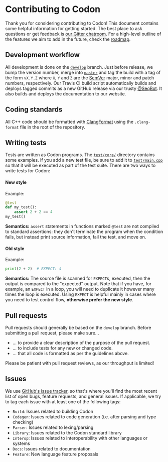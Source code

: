# Contributing to Codon

Thank you for considering contributing to Codon! This document contains some helpful information for getting started. The best place to ask questions or get feedback is [our Gitter chatroom](https://gitter.im/seq-lang/Seq). For a high-level outline of the features we aim to add in the future, check the [roadmap](https://github.com/seq-lang/seq/wiki/Roadmap).

## Development workflow

All development is done on the [`develop`](https://github.com/exaloop/codon/tree/develop) branch. Just before release, we bump the version number, merge into [`master`](https://github.com/exaloop/codon/tree/master) and tag the build with a tag of the form `vX.Y.Z` where `X`, `Y` and `Z` are the [SemVer](https://semver.org) major, minor and patch numbers, respectively. Our Travis CI build script automatically builds and deploys tagged commits as a new GitHub release via our trusty [@SeqBot](https://github.com/seqbot). It also builds and deploys the documentation to our website.

## Coding standards

All C++ code should be formatted with [ClangFormat](https://clang.llvm.org/docs/ClangFormat.html) using the `.clang-format` file in the root of the repository.

## Writing tests

Tests are written as Codon programs. The [`test/core/`](https://github.com/exaloop/codon/tree/master/test/core) directory contains some examples. If you add a new test file, be sure to add it to [`test/main.cpp`](https://github.com/exaloop/codon/blob/master/test/main.cpp) so that it will be executed as part of the test suite. There are two ways to write tests for Codon:

#### New style

Example:

```python
@test
def my_test():
    assert 2 + 2 == 4
my_test()
```

**Semantics:** `assert` statements in functions marked `@test` are not compiled to standard assertions: they don't terminate the program when the condition fails, but instead print source information, fail the test, and move on.

#### Old style

Example:

```python
print(2 + 2)  # EXPECT: 4
```

**Semantics:** The source file is scanned for `EXPECT`s, executed, then the output is compared to the "expected" output. Note that if you have, for example, an `EXPECT` in a loop, you will need to duplicate it however many times the loop is executed. Using `EXPECT` is helpful mainly in cases where you need to test control flow, **otherwise prefer the new style**.

## Pull requests

Pull requests should generally be based on the `develop` branch. Before submitting a pull request, please make sure...

- ... to provide a clear description of the purpose of the pull request.
- ... to include tests for any new or changed code.
- ... that all code is formatted as per the guidelines above.

Please be patient with pull request reviews, as our throughput is limited!

## Issues

We use [GitHub's issue tracker](https://github.com/exaloop/codon/issues), so that's where you'll find the most recent list of open bugs, feature requests, and general issues. If applicable, we try to tag each issue with at least one of the following tags:

- `Build`: Issues related to building Codon
- `Codegen`: Issues related to code generation (i.e. after parsing and type checking)
- `Parser`: Issues related to lexing/parsing
- `Library`: Issues related to the Codon standard library
- `Interop`: Issues related to interoperability with other languages or systems
- `Docs`: Issues related to documentation
- `Feature`: New language feature proposals
